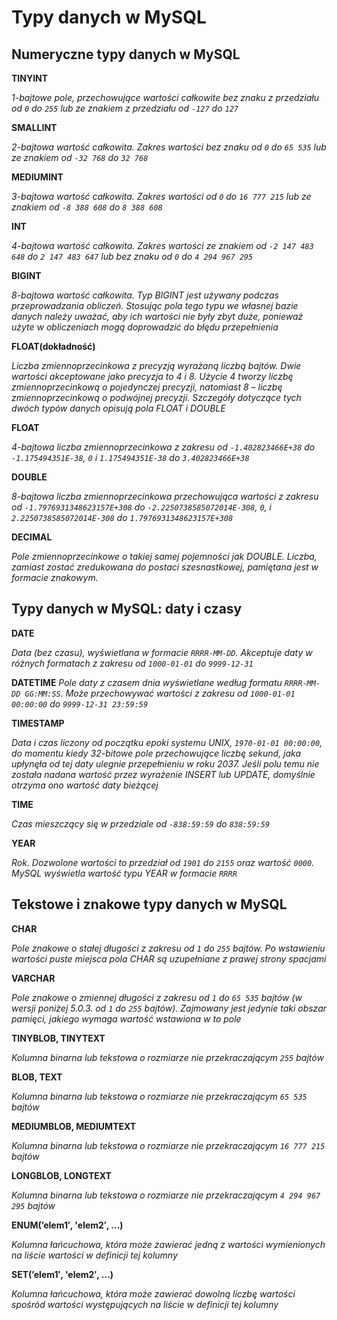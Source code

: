 # Typy danych w MySQL


## Numeryczne typy danych w MySQL

**TINYINT**

*1-bajtowe pole, przechowujące wartości całkowite bez znaku z przedziału od `0` do `255` lub ze znakiem z przedziału od `-127` do `127`*


**SMALLINT**

*2-bajtowa wartość całkowita. Zakres wartości bez znaku od `0` do `65 535` lub ze znakiem od `-32 768` do `32 768`*


**MEDIUMINT**

*3-bajtowa wartość całkowita. Zakres wartości od `0` do `16 777 215` lub ze znakiem od `-8 388 608` do `8 388 608`*


**INT**

*4-bajtowa wartość całkowita. Zakres wartości ze znakiem od `-2 147 483 648` do `2 147 483 647` lub bez znaku od `0` do `4 294 967 295`*

**BIGINT**

*8-bajtowa wartość całkowita. Typ BIGINT jest używany podczas przeprowadzania obliczeń. Stosując pola tego typu we własnej bazie danych należy uważać, aby ich wartości nie były zbyt duże, ponieważ użyte w obliczeniach mogą doprowadzić do błędu przepełnienia*


**FLOAT(dokładność)**

*Liczba zmiennoprzecinkowa z precyzją wyrażaną liczbą bajtów. Dwie wartości akceptowane jako precyzja to 4 i 8. Użycie 4 tworzy liczbę zmiennoprzecinkową o pojedynczej precyzji, natomiast 8 – liczbę zmiennoprzecinkową o podwójnej precyzji. Szczegóły dotyczące tych dwóch typów danych opisują pola FLOAT i DOUBLE*


**FLOAT**

*4-bajtowa liczba zmiennoprzecinkowa z zakresu od `-1.402823466E+38` do `-1.175494351E-38`, `0` i `1.175494351E-38` do `3.402823466E+38`*


**DOUBLE**

*8-bajtowa liczba zmiennoprzecinkowa przechowująca wartości z zakresu od `-1.7976931348623157E+308` do `-2.2250738585072014E-308`, `0`, i `2.2250738585072014E-308` do `1.7976931348623157E+308`*


**DECIMAL**

*Pole zmiennoprzecinkowe o takiej samej pojemności jak DOUBLE. Liczba, zamiast zostać zredukowana do postaci szesnastkowej, pamiętana jest w formacie znakowym.*



## Typy danych w MySQL: daty i czasy

**DATE**

*Data (bez czasu), wyświetlana w formacie `RRRR-MM-DD`. Akceptuje daty w różnych formatach z zakresu od `1000-01-01` do `9999-12-31`*


**DATETIME**
*Pole daty z czasem dnia wyświetlane według formatu `RRRR-MM-DD GG:MM:SS`. Może przechowywać wartości z zakresu od `1000-01-01 00:00:00` do `9999-12-31 23:59:59`*


**TIMESTAMP**

*Data i czas liczony od początku epoki systemu UNIX, `1970-01-01 00:00:00`, do momentu kiedy 32-bitowe pole przechowujące liczbę sekund, jaka upłynęła od tej daty ulegnie przepełnieniu w roku 2037. Jeśli polu temu nie została nadana wartość przez wyrażenie INSERT lub UPDATE, domyślnie otrzyma ono wartość daty bieżącej*


**TIME**

*Czas mieszczący się w przedziale od `-838:59:59` do `838:59:59`*


**YEAR**

*Rok. Dozwolone wartości to przedział od `1901` do `2155` oraz wartość `0000`. MySQL wyświetla wartość typu YEAR w formacie `RRRR`*



## Tekstowe i znakowe typy danych w MySQL

**CHAR**

*Pole znakowe o stałej długości z zakresu od `1` do `255` bajtów. Po wstawieniu wartości puste miejsca pola CHAR są uzupełniane z prawej strony spacjami*


**VARCHAR**

*Pole znakowe o zmiennej długości z zakresu od `1` do `65 535` bajtów (w wersji poniżej 5.0.3. od `1` do `255` bajtów). Zajmowany jest jedynie taki obszar pamięci, jakiego wymaga wartość wstawiona w to pole*


**TINYBLOB, TINYTEXT**

*Kolumna binarna lub tekstowa o rozmiarze nie przekraczającym `255` bajtów*


**BLOB, TEXT**

*Kolumna binarna lub tekstowa o rozmiarze nie przekraczającym `65 535` bajtów*


**MEDIUMBLOB, MEDIUMTEXT**

*Kolumna binarna lub tekstowa o rozmiarze nie przekraczającym `16 777 215` bajtów*


**LONGBLOB, LONGTEXT**

*Kolumna binarna lub tekstowa o rozmiarze nie przekraczającym `4 294 967 295` bajtów*


**ENUM(’elem1′, 'elem2′, …)**

*Kolumna łańcuchowa, która może zawierać jedną z wartości wymienionych na liście wartości w definicji tej kolumny*


**SET(’elem1′, 'elem2′, …)**

*Kolumna łańcuchowa, która może zawierać dowolną liczbę wartości spośród  wartości występujących na liście w definicji tej kolumny*

